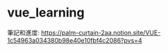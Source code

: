 # vue_learning
筆記和進度: https://palm-curtain-2aa.notion.site/VUE-1c54963a034380b98e40e10fbf4c2086?pvs=4

